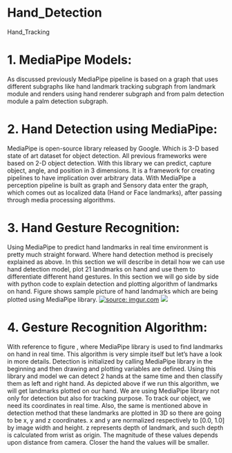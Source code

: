 # Hand_Detection
Hand_Tracking

# 1. MediaPipe Models: 
As discussed previously MediaPipe pipeline is based on a graph that uses different subgraphs like hand landmark tracking subgraph from landmark module and renders using hand renderer subgraph and from palm detection module a palm detection subgraph.

# 2. Hand Detection using MediaPipe:
MediaPipe is open-source library released by Google. Which is 3-D based state of art dataset for object detection. All previous frameworks were based on 2-D object detection. With this library we can predict, capture object, angle, and position in 3 dimensions. It is a framework for creating pipelines to have implication over arbitrary data. With MediaPipe a perception pipeline is built as graph and Sensory data enter the graph, which comes out as localized data (Hand or Face landmarks), after passing through media processing algorithms.

# 3. Hand Gesture Recognition:
Using MediaPipe to predict hand landmarks in real time environment is pretty much straight forward. Where hand detection method is precisely explained as above. In this section we will describe in detail how we can use hand detection model, plot 21 landmarks on hand and use them to differentiate different hand gestures.
In this section we will go side by side with python code to explain detection and plotting algorithm of landmarks on hand. Figure shows sample picture of hand landmarks which are being plotted using MediaPipe library.
<a href="https://imgur.com/a/POGf6vH"><img src="https://imgur.com/a/POGf6vH" title="source: imgur.com" /></a>
<img src="https://imgur.com/a/POGf6vH">

# 4. Gesture Recognition Algorithm:
With reference to figure , where MediaPipe library is used to find landmarks on hand in real time. This algorithm is very simple itself but let’s have a look in more details.
Detection is initialized by calling MediaPipe library in the beginning and then drawing and plotting variables are defined. Using this library and model we can detect 2 hands at the same time and then classify them as left and right hand. As depicted above if we run this algorithm, we will get landmarks plotted on our hand.
We are using MediaPipe library not only for detection but also for tracking purpose. To track our object, we need its coordinates in real time. Also, the same is mentioned above in detection method that these landmarks are plotted in 3D so there are going to be x, y and z coordinates. x and y are normalized respectively to [0.0, 1.0] by image width and height. z represents depth of landmark, and such depth is calculated from wrist as origin. The magnitude of these values depends upon distance from camera. Closer the hand the values will be smaller.
